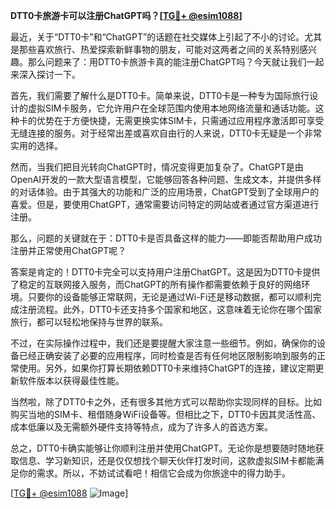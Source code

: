 **DTT0卡旅游卡可以注册ChatGPT吗？[[TG💪+ @esim1088](https://t.me/s/esim1088)]**

最近，关于“DTT0卡”和“ChatGPT”的话题在社交媒体上引起了不小的讨论。尤其是那些喜欢旅行、热爱探索新鲜事物的朋友，可能对这两者之间的关系特别感兴趣。那么问题来了：用DTT0卡旅游卡真的能注册ChatGPT吗？今天就让我们一起来深入探讨一下。

首先，我们需要了解什么是DTT0卡。简单来说，DTT0卡是一种专为国际旅行设计的虚拟SIM卡服务，它允许用户在全球范围内使用本地网络流量和通话功能。这种卡的优势在于方便快捷，无需更换实体SIM卡，只需通过应用程序激活即可享受无缝连接的服务。对于经常出差或喜欢自由行的人来说，DTT0卡无疑是一个非常实用的选择。

然而，当我们把目光转向ChatGPT时，情况变得更加复杂了。ChatGPT是由OpenAI开发的一款大型语言模型，它能够回答各种问题、生成文本，并提供多样的对话体验。由于其强大的功能和广泛的应用场景，ChatGPT受到了全球用户的喜爱。但是，要使用ChatGPT，通常需要访问特定的网站或者通过官方渠道进行注册。

那么，问题的关键就在于：DTT0卡是否具备这样的能力——即能否帮助用户成功注册并正常使用ChatGPT呢？

答案是肯定的！DTT0卡完全可以支持用户注册ChatGPT。这是因为DTT0卡提供了稳定的互联网接入服务，而ChatGPT的所有操作都需要依赖于良好的网络环境。只要你的设备能够正常联网，无论是通过Wi-Fi还是移动数据，都可以顺利完成注册流程。此外，DTT0卡还支持多个国家和地区，这意味着无论你在哪个国家旅行，都可以轻松地保持与世界的联系。

不过，在实际操作过程中，我们还是要提醒大家注意一些细节。例如，确保你的设备已经正确安装了必要的应用程序，同时检查是否有任何地区限制影响到服务的正常使用。另外，如果你打算长期依赖DTT0卡来维持ChatGPT的连接，建议定期更新软件版本以获得最佳性能。

当然啦，除了DTT0卡之外，还有很多其他方式可以帮助你实现同样的目标。比如购买当地的SIM卡、租借随身WiFi设备等。但相比之下，DTT0卡因其灵活性高、成本低廉以及无需额外硬件支持等特点，成为了许多人的首选方案。

总之，DTT0卡确实能够让你顺利注册并使用ChatGPT。无论你是想要随时随地获取信息、学习新知识，还是仅仅想找个聊天伙伴打发时间，这款虚拟SIM卡都能满足你的需求。所以，不妨试试看吧！相信它会成为你旅途中的得力助手。

[[TG💪+ @esim1088](https://t.me/s/esim1088) ![Image](https://i.postimg.cc/4NQfJmqS/Snipaste-2025-05-13-00-14-12.png)]